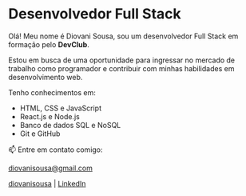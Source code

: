 <body>
    <div class="container">
        <h1>Desenvolvedor Full Stack</h1>
        <p>Olá! Meu nome é Diovani Sousa, sou um desenvolvedor Full Stack em formação pelo <strong>DevClub</strong>.</p>
        <p>Estou em busca de uma oportunidade para ingressar no mercado de trabalho como programador e contribuir com minhas habilidades em desenvolvimento web.</p>
        <p>Tenho conhecimentos em:</p>
        <ul>
            <li>HTML, CSS e JavaScript</li>
            <li>React.js e Node.js</li>
            <li>Banco de dados SQL e NoSQL</li>
            <li>Git e GitHub</li>
        </ul>
        <div class="contact">
            <p>📫 Entre em contato comigo:</p>
            <p><a href="mailto:seuemail@example.com">diovanisousa@gmail.com</a></p>
            <p><a href="https://github.com/seuusuario">diovanisousa</a> | <a href="[https://www.linkedin.com/in/seuusuario](https://www.linkedin.com/in/diovani-sousa-792a6b354?lipi=urn%3Ali%3Apage%3Ad_flagship3_profile_view_base_contact_details%3BXSKZK3fzQBSoKTQLHZ7Tug%3D%3D)">LinkedIn</a></p>
        </div>
    </div>
</body>
</html>
